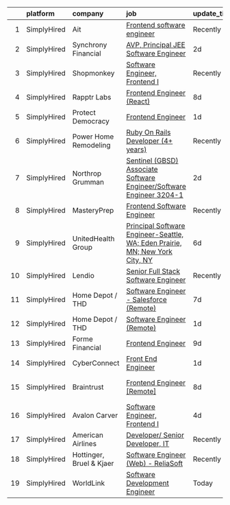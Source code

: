 

|    | platform    | company                  | job                                                                                                                                                                                        | update_time   | location             |
|---:|:------------|:-------------------------|:-------------------------------------------------------------------------------------------------------------------------------------------------------------------------------------------|:--------------|:---------------------|
|  1 | SimplyHired | Ait                      | [Frontend software engineer](https://www.simplyhired.com/job/Cx_w4LBdZCLEH3BsB2jU30s6WhFGr7b9gJN7zva1lbwDehboK37m6A?q=frontend+engineer)                                                   | Recently      | Remote               |
|  2 | SimplyHired | Synchrony Financial      | [AVP, Principal JEE Software Engineer](https://www.simplyhired.com/job/644JjhmRYNBy0a3tbNMVrbhG5DRX-E9_aYKSRtjQL0epU4pO5Ove3w?q=frontend+engineer)                                         | 2d            | Alpharetta, GA       |
|  3 | SimplyHired | Shopmonkey               | [Software Engineer, Frontend I](https://www.simplyhired.com/job/LhFoJA6p61XJ6_pqVmlkEXJjnHsn7wsyMC3CglhqmqBMDSj4w6bQnA?q=frontend+engineer)                                                | Recently      | Austin, TX           |
|  4 | SimplyHired | Rapptr Labs              | [Frontend Engineer (React)](https://www.simplyhired.com/job/AyNhMTJHg_O98y3mvM9whM4ExPGQpL2QJY58t_ICyRl7TNnhTnuXwg?q=frontend+engineer)                                                    | 8d            | Remote               |
|  5 | SimplyHired | Protect Democracy        | [Frontend Engineer](https://www.simplyhired.com/job/613DRtcgjgbD4eeSnOGmW89MLyp0OqkS5qTIVPjrsj9Kr7632WvujQ?q=frontend+engineer)                                                            | 1d            | Remote               |
|  6 | SimplyHired | Power Home Remodeling    | [Ruby On Rails Developer (4+ years)](https://www.simplyhired.com/job/JxWxa0aEReC0NqW2YZi_gLUXs6vXvrCqRsD67NMr-4yTNKDtZ81olg?q=frontend+engineer)                                           | Recently      | West Chester, PA     |
|  7 | SimplyHired | Northrop Grumman         | [Sentinel (GBSD) Associate Software Engineer/Software Engineer 3204-1](https://www.simplyhired.com/job/81GYaBkQu_keGp4e_B70o77_xGKBjwuI7VKqxftMFVljB87pJQNqUg?q=frontend+engineer)         | 2d            | Colorado Springs, CO |
|  8 | SimplyHired | MasteryPrep              | [Frontend Software Engineer](https://www.simplyhired.com/job/o5WR61ImtLZosu48kaJ7HU-IYnafHm5jt4gBtzsWEIc4qy26wLjNTw?q=frontend+engineer)                                                   | Recently      | Remote               |
|  9 | SimplyHired | UnitedHealth Group       | [Principal Software Engineer-Seattle, WA; Eden Prairie, MN; New York City, NY](https://www.simplyhired.com/job/WKDDyteUJ4zfopbruJzFBzTZfFUG8uT7wziQsilo2QoVzGdOrsK23w?q=frontend+engineer) | 6d            | Seattle, WA          |
| 10 | SimplyHired | Lendio                   | [Senior Full Stack Software Engineer](https://www.simplyhired.com/job/b2byWtnpet7g20e9F-HygVtTsFIOa5ZkeX7ly471orG7-MHw5B7tQQ?q=frontend+engineer)                                          | Recently      | Lehi, UT             |
| 11 | SimplyHired | Home Depot / THD         | [Software Engineer - Salesforce (Remote)](https://www.simplyhired.com/job/1xyocmjSR1F2YTGIba-y5R1CNRAh1D7W7YrrrbIZrUUqJQ_SkMmtmA?q=frontend+engineer)                                      | 7d            | Atlanta, GA          |
| 12 | SimplyHired | Home Depot / THD         | [Software Engineer (Remote)](https://www.simplyhired.com/job/AsfkH8FLJUfBWu54aotEneI11wgGkmJGKHogDEH8HRzRzL7yLxqvRw?q=frontend+engineer)                                                   | 1d            | Atlanta, GA          |
| 13 | SimplyHired | Forme Financial          | [Frontend Engineer](https://www.simplyhired.com/job/aVvTGwqnX8KvTbfvQ7eyJKqSr4KF__0NW2b3FzqU8WkHZvJJ46Du3w?q=frontend+engineer)                                                            | 9d            | Remote               |
| 14 | SimplyHired | CyberConnect             | [Front End Engineer](https://www.simplyhired.com/job/Xc4iESo0i_9oSSo0Dpc6ioyYdszp7xCBZo3-WPVZQCTOsGZLoSuOHg?q=frontend+engineer)                                                           | 1d            | Remote               |
| 15 | SimplyHired | Braintrust               | [Frontend Engineer [Remote]](https://www.simplyhired.com/job/QDezejNtpz0nb2TWLBVcsxHDQbw5T2vQlTGOcSJFMo0HV0mEckvWuA?q=frontend+engineer)                                                   | 8d            | San Francisco, CA    |
| 16 | SimplyHired | Avalon Carver            | [Software Engineer, Frontend I](https://www.simplyhired.com/job/uaXCe10pycTKHDOPPuJdiF73Ns9f5L5ZG-IbOFS7G-wXtmWvTmsfdg?q=frontend+engineer)                                                | 4d            | Plano, TX            |
| 17 | SimplyHired | American Airlines        | [Developer/ Senior Developer, IT](https://www.simplyhired.com/job/rCqkSTQwk8tv_vMXZp3eN6z20eoZSDPQidzIfWOFhFQRbwFzQtlBVg?q=frontend+engineer)                                              | Recently      | Dallas, TX           |
| 18 | SimplyHired | Hottinger, Bruel & Kjaer | [Software Engineer (Web) - ReliaSoft](https://www.simplyhired.com/job/ufvPy-2vl7csrDH7U-nTASOFHKR4lXiar6-j76dc2Yw0fkcdrwfyJQ?q=frontend+engineer)                                          | Recently      | Tucson, AZ           |
| 19 | SimplyHired | WorldLink                | [Software Development Engineer](https://www.simplyhired.com/job/6c6ZqnzIA3rJlqWH0-rlyxDSP1l1JoQKI-EoiTNzKovxI03_eipadQ?q=frontend+engineer)                                                | Today         | Remote               |